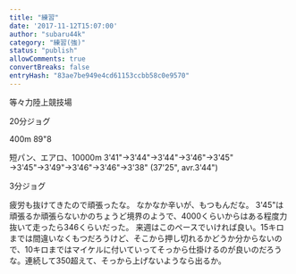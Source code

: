 ```yaml
---
title: "練習"
date: '2017-11-12T15:07:00'
author: "subaru44k"
category: "練習(強)"
status: "publish"
allowComments: true
convertBreaks: false
entryHash: "83ae7be949e4cd61153ccbb58c0e9570"
---
```

等々力陸上競技場

20分ジョグ

400m
89"8

短パン、エアロ、10000m
3'41"→3'44"→3'44"→3'46"→3'45"
→3'45"→3'49"→3'46"→3'46"→3'38"
(37'25", avr.3'44")

3分ジョグ

疲労も抜けてきたので頑張ったな。
なかなか辛いが、もつもんだな。
3'45"は頑張るか頑張らないかのちょうど境界のようで、4000くらいからはある程度力抜いて走ったら346くらいだった。
来週はこのペースでいければ良い。15キロまでは間違いなくもつだろうけど、そこから押し切れるかどうか分からないので、10キロまではマイケルに付いていってそっから仕掛けるのが良いのだろうな。連続して350超えて、そっから上げないようなら出るか。

